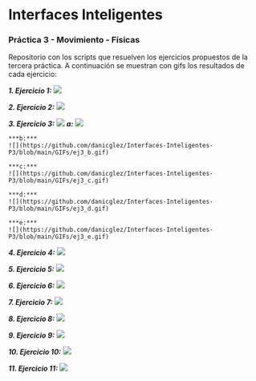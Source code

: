 # Interfaces Inteligentes
### Práctica 3 - Movimiento - Físicas

Repositorio con los scripts que resuelven los ejercicios propuestos de la tercera práctica. A continuación se muestran con gifs los resultados de cada ejercicio:

***1. Ejercicio 1:***
![](https://github.com/danicglez/Interfaces-Inteligentes-P3/blob/main/GIFs/ej1.gif)

***2. Ejercicio 2:***
![](https://github.com/danicglez/Interfaces-Inteligentes-P3/blob/main/GIFs/ej2.gif)

***3. Ejercicio 3:***
![](https://github.com/danicglez/Interfaces-Inteligentes-P3/blob/main/GIFs/ej3.gif)
    ***a:***
    ![](https://github.com/danicglez/Interfaces-Inteligentes-P3/blob/main/GIFs/ej3_a.gif)
    
    ***b:***
    ![](https://github.com/danicglez/Interfaces-Inteligentes-P3/blob/main/GIFs/ej3_b.gif)
    
    ***c:***
    ![](https://github.com/danicglez/Interfaces-Inteligentes-P3/blob/main/GIFs/ej3_c.gif)
    
    ***d:***
    ![](https://github.com/danicglez/Interfaces-Inteligentes-P3/blob/main/GIFs/ej3_d.gif)
    
    ***e:***
    ![](https://github.com/danicglez/Interfaces-Inteligentes-P3/blob/main/GIFs/ej3_e.gif)

***4. Ejercicio 4:***
![](https://github.com/danicglez/Interfaces-Inteligentes-P3/blob/main/GIFs/ej4.gif)

***5. Ejercicio 5:***
![](https://github.com/danicglez/Interfaces-Inteligentes-P3/blob/main/GIFs/ej5.gif)

***6. Ejercicio 6:***
![](https://github.com/danicglez/Interfaces-Inteligentes-P3/blob/main/GIFs/ej6.gif)

***7. Ejercicio 7:***
![](https://github.com/danicglez/Interfaces-Inteligentes-P3/blob/main/GIFs/ej7.gif)

***8. Ejercicio 8:***
![](https://github.com/danicglez/Interfaces-Inteligentes-P3/blob/main/GIFs/ej8.gif)

***9. Ejercicio 9:***
![](https://github.com/danicglez/Interfaces-Inteligentes-P3/blob/main/GIFs/ej9.gif)

***10. Ejercicio 10:***
![](https://github.com/danicglez/Interfaces-Inteligentes-P3/blob/main/GIFs/ej10.gif)

***11. Ejercicio 11:***
![](https://github.com/danicglez/Interfaces-Inteligentes-P3/blob/main/GIFs/ej11.gif)

